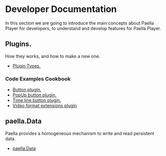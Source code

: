 # Developer Documentation

In this section we are going to introduce the main concepts about Paella Player for developers, to understand and develop features for Paella Player.


## Plugins.

How they works, and how to make a new one.

- [Plugin Types.](plugin_types.md)

### Code Examples Cookbook

- [Button plugin.](examples/button_plugin.md)
- [PopUp button plugin.](examples/popup_plugin.md)
- [Time line button plugin.](examples/timeline_plugin.md)
- [Video format extensions plugin](examples/video_plugin.md)

## paella.Data

Paella provides a homogeneous mechanism to write and read persistent data.
- [paella.Data](paella_data.md)


